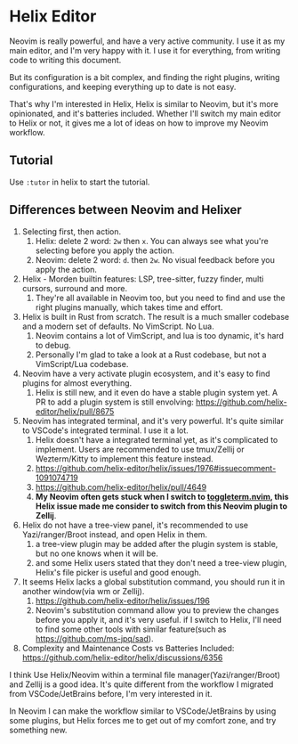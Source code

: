 # Helix Editor

Neovim is really powerful, and have a very active community. I use it as my main editor, and I'm
very happy with it. I use it for everything, from writing code to writing this document.

But its configuration is a bit complex, and finding the right plugins, writing configurations, and
keeping everything up to date is not easy.

That's why I'm interested in Helix, Helix is similar to Neovim, but it's more opinionated, and it's
batteries included. Whether I'll switch my main editor to Helix or not, it gives me a lot of ideas
on how to improve my Neovim workflow.

## Tutorial

Use `:tutor` in helix to start the tutorial.

## Differences between Neovim and Helixer

1. Selecting first, then action.
   1. Helix: delete 2 word: `2w` then `x`. You can always see what you're selecting before you apply
      the action.
   2. Neovim: delete 2 word: `d`. then `2w`. No visual feedback before you apply the action.
1. Helix - Morden builtin features: LSP, tree-sitter, fuzzy finder, multi cursors, surround and
   more.
   1. They're all available in Neovim too, but you need to find and use the right plugins manually,
      which takes time and effort.
1. Helix is built in Rust from scratch. The result is a much smaller codebase and a modern set of
   defaults. No VimScript. No Lua.
   1. Neovim contains a lot of VimScript, and lua is too dynamic, it's hard to debug.
   1. Personally I'm glad to take a look at a Rust codebase, but not a VimScript/Lua codebase.
1. Neovim have a very activate plugin ecosystem, and it's easy to find plugins for almost
   everything.
   1. Helix is still new, and it even do have a stable plugin system yet. A PR to add a plugin
      system is still envolving: <https://github.com/helix-editor/helix/pull/8675>
1. Neovim has integrated terminal, and it's very powerful. It's quite similar to VSCode's integrated
   terminal. I use it a lot.
   1. Helix doesn't have a integrated terminal yet, as it's complicated to implement. Users are
      recommended to use tmux/Zellij or Wezterm/Kitty to implement this feature instead.
   1. <https://github.com/helix-editor/helix/issues/1976#issuecomment-1091074719>
   1. <https://github.com/helix-editor/helix/pull/4649>
   1. **My Neovim often gets stuck when I switch to
      [toggleterm.nvim](https://github.com/akinsho/toggleterm.nvim), this Helix issue made me
      consider to switch from this Neovim plugin to Zellij**.
1. Helix do not have a tree-view panel, it's recommended to use Yazi/ranger/Broot instead, and open
   Helix in them.
   1. a tree-view plugin may be added after the plugin system is stable, but no one knows when it
      will be.
   2. and some Helix users stated that they don't need a tree-view plugin, Helix's file picker is
      useful and good enough.
1. It seems Helix lacks a global substitution command, you should run it in another window(via wm or
   Zellij).
   1. <https://github.com/helix-editor/helix/issues/196>
   1. Neovim's substitution command allow you to preview the changes before you apply it, and it's
      very useful. if I switch to Helix, I'll need to find some other tools with similar
      feature(such as https://github.com/ms-jpq/sad).
1. Complexity and Maintenance Costs vs Batteries Included:
   <https://github.com/helix-editor/helix/discussions/6356>

I think Use Helix/Neovim within a terminal file manager(Yazi/ranger/Broot) and Zellij is a good
idea. It's quite different from the workflow I migrated from VSCode/JetBrains before, I'm very
interested in it.

In Neovim I can make the workflow similar to VSCode/JetBrains by using some plugins, but Helix
forces me to get out of my comfort zone, and try something new.
